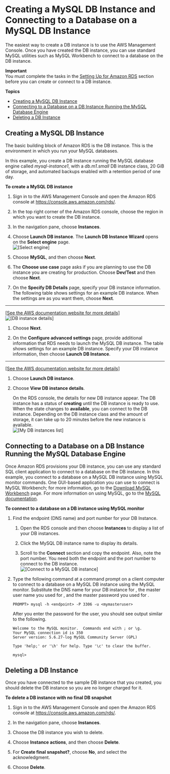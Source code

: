 # Creating a MySQL DB Instance and Connecting to a Database on a MySQL DB Instance<a name="CHAP_GettingStarted.CreatingConnecting.MySQL"></a>

The easiest way to create a DB instance is to use the AWS Management Console\. Once you have created the DB instance, you can use standard MySQL utilities such as MySQL Workbench to connect to a database on the DB instance\.

**Important**  
You must complete the tasks in the [Setting Up for Amazon RDS](CHAP_SettingUp.md) section before you can create or connect to a DB instance\.

**Topics**
+ [Creating a MySQL DB Instance](#CHAP_GettingStarted.Creating.MySQL)
+ [Connecting to a Database on a DB Instance Running the MySQL Database Engine](#CHAP_GettingStarted.Connecting.MySQL)
+ [Deleting a DB Instance](#CHAP_GettingStarted.Deleting.MySQL)

## Creating a MySQL DB Instance<a name="CHAP_GettingStarted.Creating.MySQL"></a>

The basic building block of Amazon RDS is the DB instance\. This is the environment in which you run your MySQL databases\. 

In this example, you create a DB instance running the MySQL database engine called *mysql\-instance1*, with a *db\.m1\.small* DB instance class, 20 GiB of storage, and automated backups enabled with a retention period of one day\.

**To create a MySQL DB instance**

1. Sign in to the AWS Management Console and open the Amazon RDS console at [https://console\.aws\.amazon\.com/rds/](https://console.aws.amazon.com/rds/)\.

1. In the top right corner of the Amazon RDS console, choose the region in which you want to create the DB instance\. 

1. In the navigation pane, choose **Instances**\.

1. Choose **Launch DB instance**\. The **Launch DB Instance Wizard** opens on the **Select engine** page\.   
![\[Select engine\]](http://docs.aws.amazon.com/AmazonRDS/latest/UserGuide/images/MySQL-Launch01.png)

1. Choose **MySQL**, and then choose **Next**\.

1. The **Choose use case** page asks if you are planning to use the DB instance you are creating for production\. Choose **Dev/Test** and then choose **Next**\. 

1. On the **Specify DB Details** page, specify your DB instance information\. The following table shows settings for an example DB instance\. When the settings are as you want them, choose **Next**\.  
****    
[\[See the AWS documentation website for more details\]](http://docs.aws.amazon.com/AmazonRDS/latest/UserGuide/CHAP_GettingStarted.CreatingConnecting.MySQL.html)  
![\[DB instance details\]](http://docs.aws.amazon.com/AmazonRDS/latest/UserGuide/images/MySQL-Launch02.png)

1. Choose **Next**\.

1.  On the **Configure advanced settings** page, provide additional information that RDS needs to launch the MySQL DB instance\. The table shows settings for an example DB instance\. Specify your DB instance information, then choose **Launch DB Instance**\.  
****    
[\[See the AWS documentation website for more details\]](http://docs.aws.amazon.com/AmazonRDS/latest/UserGuide/CHAP_GettingStarted.CreatingConnecting.MySQL.html)

1. Choose **Launch DB instance**\. 

1. Choose **View DB instance details**\. 

   On the RDS console, the details for new DB instance appear\. The DB instance has a status of **creating** until the DB instance is ready to use\. When the state changes to **available**, you can connect to the DB instance\. Depending on the DB instance class and the amount of storage, it can take up to 20 minutes before the new instance is available\.   
![\[My DB instances list\]](http://docs.aws.amazon.com/AmazonRDS/latest/UserGuide/images/MySQL-Launch06.png)

## Connecting to a Database on a DB Instance Running the MySQL Database Engine<a name="CHAP_GettingStarted.Connecting.MySQL"></a>

Once Amazon RDS provisions your DB instance, you can use any standard SQL client application to connect to a database on the DB instance\. In this example, you connect to a database on a MySQL DB instance using MySQL monitor commands\. One GUI\-based application you can use to connect is MySQL Workbench; for more information, go to the [ Download MySQL Workbench](http://dev.mysql.com/downloads/workbench/) page\. For more information on using MySQL, go to the [MySQL documentation](http://dev.mysql.com/doc/)\.

 **To connect to a database on a DB instance using MySQL monitor** 

1. Find the endpoint \(DNS name\) and port number for your DB Instance\. 

   1. Open the RDS console and then choose **Instances** to display a list of your DB instances\. 

   1. Click the MySQL DB instance name to display its details\. 

   1. Scroll to the **Connect** section and copy the endpoint\. Also, note the port number\. You need both the endpoint and the port number to connect to the DB instance\.   
![\[Connect to a MySQL DB instance\]](http://docs.aws.amazon.com/AmazonRDS/latest/UserGuide/images/MySQLConnect1.png)

1. Type the following command at a command prompt on a client computer to connect to a database on a MySQL DB instance using the MySQL monitor\. Substitute the DNS name for your DB instance for *<endpoint>*, the master user name you used for *<mymasteruser>*, and the master password you used for *<password>*\.

   ```
   PROMPT> mysql -h <endpoint> -P 3306 -u <mymasteruser>
   ```

   After you enter the password for the user, you should see output similar to the following\.

   ```
   Welcome to the MySQL monitor.  Commands end with ; or \g.
   Your MySQL connection id is 350
   Server version: 5.6.27-log MySQL Community Server (GPL)
   
   Type 'help;' or '\h' for help. Type '\c' to clear the buffer.
   
   mysql>
   ```

## Deleting a DB Instance<a name="CHAP_GettingStarted.Deleting.MySQL"></a>

Once you have connected to the sample DB instance that you created, you should delete the DB instance so you are no longer charged for it\. 

**To delete a DB instance with no final DB snapshot**

1. Sign in to the AWS Management Console and open the Amazon RDS console at [https://console\.aws\.amazon\.com/rds/](https://console.aws.amazon.com/rds/)\.

1. In the navigation pane, choose **Instances**\.

1. Choose the DB instance you wish to delete\.

1. Choose **Instance actions**, and then choose **Delete**\.

1. For **Create final snapshot?**, choose **No**, and select the acknowledgment\. 

1. Choose **Delete**\. 